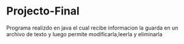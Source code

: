 # Projecto-Final
Programa realizdo en java el cual recibe informacion
la guarda en un archivo de texto y luego permite 
modificarla,leerla y eliminarla

